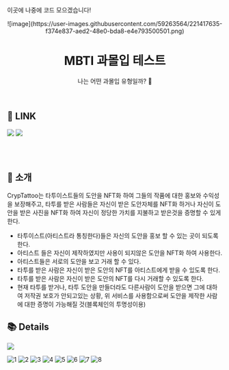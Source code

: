 이곳에 나중에 코드 모으겠습니다!
<p align="middle" >
  ![image](https://user-images.githubusercontent.com/59263564/221417635-f374e837-aed2-48e0-bda8-e4e793500501.png)
</p>

<h1 align="middle">MBTI 과몰입 테스트</h1>
<p align="middle">나는 어떤 과몰입 유형일까? 🤔</p>

</br>

## 🔗 LINK

[<img src="https://img.shields.io/badge/-MBTI over immersion test-important?style=flat&logo=google-chrome&logoColor=white" />](https://userju.github.io/MBTI-over-immersion-TEST/) [<img src="https://img.shields.io/badge/-tech blog-pi?style=flat&logo=google-chrome&logoColor=white" />](https://pottatt0.tistory.com/category/%F0%9F%A4%B8%E2%80%8D%E2%99%80%EF%B8%8F%20%EB%82%B4%20%ED%94%84%EB%A1%9C%EC%A0%9D%ED%8A%B8/MBTI%20%EA%B3%BC%EB%AA%B0%EC%9E%85%20%ED%85%8C%EC%8A%A4%ED%8A%B8)

</br>
</br>

## 📖 소개

CrypTattoo는 타투이스트들의 도안을 NFT화 하여 그들의 작품에 대한 홍보와 수익성을 보장해주고, 타투를 받은 사람들은 자신이 받은 도안자체를 NFT화 하거나 자신이 도안을 받은 사진을 NFT화 하여 자신이 정당한 가치를 지불하고 받은것을 증명할 수 있게 한다. 

- 타투이스트(아티스트라 통칭한다)들은 자신의 도안을 홍보 할 수 있는 곳이 되도록 한다.
- 아티스트 들은 자신이 제작하였지만 사용이 되지않은 도안을 NFT화 하여 사용한다.
- 아티스트들은 서로의 도안을 보고 거래 할 수 있다.
- 타투를 받은 사람은 자신이 받은 도안의 NFT를 아티스트에게 받을 수 있도록 한다.
- 타투를 받은 사람은 자신이 받은 도안의 NFT를 다시 거래할 수 있도록 한다.
- 현재 타투를 받거나, 타투 도안을 만들더라도 다른사람이 도안을 받으면 그에 대하여 저작권 보호가 안되고있는 상황, 위 서비스를 사용함으로써 도안을 제작한 사람에 대한 증명이 가능해질 것(블록체인의 투명성이용)

## 📚 Details

![](https://user-images.githubusercontent.com/87933367/217415499-b62b833b-4170-4b4c-b1fe-a5cf4b1acce1.png)

![1](https://user-images.githubusercontent.com/59263564/197327533-73157dbf-c119-4e13-a967-56125642a04f.jpg)
![2](https://user-images.githubusercontent.com/59263564/197327536-41a66ffc-be4a-4822-bd11-b2c7304b7065.jpg)
![3](https://user-images.githubusercontent.com/59263564/197327542-ba3076e7-72eb-4041-823d-20094c2e6ff8.jpg)
![4](https://user-images.githubusercontent.com/59263564/197327548-a44b08c4-6290-4fb7-b1a8-19804b3cd0a5.jpg)
![5](https://user-images.githubusercontent.com/59263564/197327550-ed92fb71-e90f-498e-99e0-71e706d552c1.jpg)
![6](https://user-images.githubusercontent.com/59263564/197327551-796d29cb-233e-4c33-b657-faf1db537fa7.jpg)
![7](https://user-images.githubusercontent.com/59263564/197327555-d8c28688-1eb6-4d2e-9bbd-c8db85403128.jpg)
![8](https://user-images.githubusercontent.com/59263564/197327559-eb08a849-bcbf-498f-948d-ab51cd733819.jpg)
